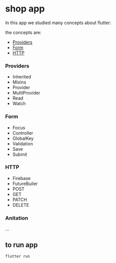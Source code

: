 # shop app

In this app we studied many concepts about flutter:

the concepts are:

* [Providers]()
* [Form]()
* [HTTP]()

### Providers
 * Inherited
 * Mixins
 * Provider
 * MultiProvider
 * Read
 * Watch
### Form
 * Focus
 * Controller
 * GlobalKey
 * Validation
 * Save
 * Submit
### HTTP
 * Firebase
 * FutureBuiler 
 * POST
 * GET
 * PATCH
 * DELETE
### Anitation
...

## to run app
```shell
flutter run
```
